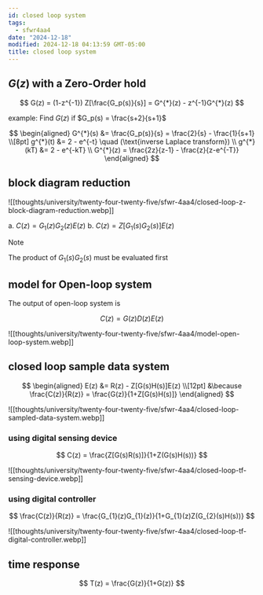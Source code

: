 ```yaml
---
id: closed loop system
tags:
  - sfwr4aa4
date: "2024-12-18"
modified: 2024-12-18 04:13:59 GMT-05:00
title: closed loop system
---
```


## $G(z)$ with a Zero-Order hold

$$
G(z) = (1-z^{-1}) Z[\frac{G_p(s)}{s}] = G^{*}(z) - z^{-1}G^{*}(z)
$$

example: Find $G(z)$ if $G_p(s) = \frac{s+2}{s+1}$

$$
\begin{aligned}
G^{*}(s) &= \frac{G_p(s)}{s} = \frac{2}{s} - \frac{1}{s+1} \\[8pt]
g^{*}(t) &= 2 - e^{-t} \quad (\text{inverse Laplace transform}) \\
g^{*}(kT) &= 2 - e^{-kT} \\
G^{*}(z) = \frac{2z}{z-1} - \frac{z}{z-e^{-T}}
\end{aligned}
$$

## block diagram reduction

![[thoughts/university/twenty-four-twenty-five/sfwr-4aa4/closed-loop-z-block-diagram-reduction.webp]]

a. $C(z) = G_1(z) G_2(z) E(z)$
b. $C(z) = Z[G_1(s) G_2(s)]E(z)$

> [!note]
>
> The product of $G_1(s)G_2(s)$ must be evaluated first

## model for Open-loop system

The output of open-loop system is

$$
C(z) = G(z)D(z)E(z)
$$

![[thoughts/university/twenty-four-twenty-five/sfwr-4aa4/model-open-loop-system.webp]]

## closed loop sample data system

$$
\begin{aligned}
E(z) &= R(z) - Z[G(s)H(s)]E(z) \\[12pt]
&\because \frac{C(z)}{R(z)} = \frac{G(z)}{1+Z[G(s)H(s)]}
\end{aligned}
$$

![[thoughts/university/twenty-four-twenty-five/sfwr-4aa4/closed-loop-sampled-data-system.webp]]

### using digital sensing device

$$
C(z) = \frac{Z[G(s)R(s)]}{1+Z(G(s)H(s))}
$$

![[thoughts/university/twenty-four-twenty-five/sfwr-4aa4/closed-loop-tf-sensing-device.webp]]

### using digital controller

$$
\frac{C(z)}{R(z)} = \frac{G_{1}(z)G_{1}(z)}{1+G_{1}(z)Z(G_{2}(s)H(s))}
$$

![[thoughts/university/twenty-four-twenty-five/sfwr-4aa4/closed-loop-tf-digital-controller.webp]]

## time response

$$
T(z) = \frac{G(z)}{1+G(z)}
$$


